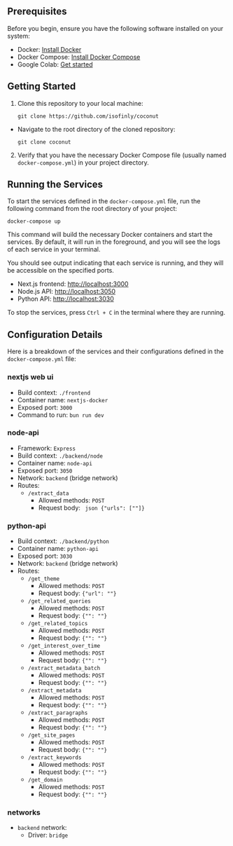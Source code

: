 
## Prerequisites

Before you begin, ensure you have the following software installed on your system:

-   Docker: [Install Docker](https://docs.docker.com/get-docker/)
-   Docker Compose: [Install Docker Compose](https://docs.docker.com/compose/install/)
-   Google Colab: [Get started](https://colab.research.google.com/)

## Getting Started

1.  Clone this repository to your local machine:
    
    
    

	```shell  
	git clone https://github.com/isofinly/coconut
	```

    
-   Navigate to the root directory of the cloned repository:
	```shell  
	git clone coconut
	```
   
2.  Verify that you have the necessary Docker Compose file (usually named `docker-compose.yml`) in your project directory.
    

## Running the Services

To start the services defined in the `docker-compose.yml` file, run the following command from the root directory of your project:

```shell  
docker-compose up
```

This command will build the necessary Docker containers and start the services. By default, it will run in the foreground, and you will see the logs of each service in your terminal.

You should see output indicating that each service is running, and they will be accessible on the specified ports.

-   Next.js frontend: [http://localhost:3000](http://localhost:3000)
-   Node.js API: [http://localhost:3050](http://localhost:3050)
-   Python API: [http://localhost:3030](http://localhost:3030)

To stop the services, press `Ctrl + C` in the terminal where they are running.

## Configuration Details

Here is a breakdown of the services and their configurations defined in the `docker-compose.yml` file:

### nextjs web ui

-   Build context: `./frontend`
-   Container name: `nextjs-docker`
-   Exposed port: `3000`
-   Command to run: `bun run dev`

### node-api
-	 Framework: `Express`
-   Build context: `./backend/node`
-   Container name: `node-api`
-   Exposed port: `3050`
-   Network: `backend` (bridge network)
-   Routes: 
	- `/extract_data`
	  - Allowed methods: `POST`
	  - Request body: ` json {"urls": [""]}`

### python-api

-   Build context: `./backend/python`
-   Container name: `python-api`
-   Exposed port: `3030`
-   Network: `backend` (bridge network)
-   Routes: 
	- `/get_theme`
		- Allowed methods: `POST`
		-  Request body: ` {"url": ""} `
	- `/get_related_queries`
		- Allowed methods: `POST`
		- Request body: ` {"": ""} `
	- `/get_related_topics`
		- Allowed methods: `POST`
		- Request body: ` {"": ""} `
	- `/get_interest_over_time`
		- Allowed methods: `POST`
		- Request body: ` {"": ""} `
	- `/extract_metadata_batch`
		- Allowed methods: `POST`
		- Request body: ` {"": ""} `
	- `/extract_metadata`
		- Allowed methods: `POST`
		- Request body: ` {"": ""} `
	- `/extract_paragraphs`
		- Allowed methods: `POST`
		- Request body: ` {"": ""} `
	- `/get_site_pages`
		- Allowed methods: `POST`
		- Request body: ` {"": ""} `
	- `/extract_keywords`
		- Allowed methods: `POST`
		- Request body: ` {"": ""} `
	- `/get_domain`
		- Allowed methods: `POST`
		- Request body: ` {"": ""} `

### networks

-   `backend` network:
    -   Driver: `bridge`

